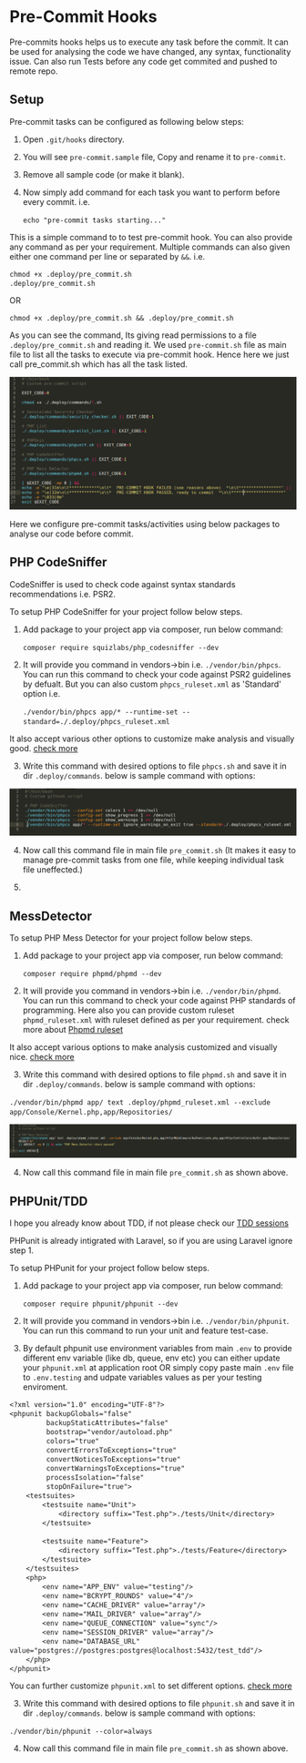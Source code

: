 # Pre-Commit Hooks
Pre-commits hooks helps us to execute any task before the commit. It can be used for analysing the code we have changed, any syntax, functionality issue. Can also run Tests before any code get commited and pushed to remote repo.

## Setup

Pre-commit tasks can be configured as following below steps:
1. Open `.git/hooks` directory.
2. You will see `pre-commit.sample` file, Copy and rename it to `pre-commit`.
3. Remove all sample code (or make it blank).
4. Now simply add command for each task you want to perform before every commit. i.e.

    `echo "pre-commit tasks starting..."`

This is a simple command to to test pre-commit hook. You can also provide any command as per your requirement. Multiple commands can also given either one command per line or separated by ` && `. 
i.e.

    chmod +x .deploy/pre_commit.sh
    .deploy/pre_commit.sh

OR
    
    chmod +x .deploy/pre_commit.sh && .deploy/pre_commit.sh

As you can see the command, Its giving read permissions to a file `.deploy/pre_commit.sh` and reading it.
We used `pre-commit.sh` file as main file to list all the tasks to execute via pre-commit hook.
Hence here we just call pre_commit.sh which has all the task listed.

![picture alt](img/pre-commit-sh.png "Main pre commit command file")

Here we configure pre-commit tasks/activities using below packages to analyse our code before commit.

## PHP CodeSniffer
CodeSniffer is used to check code against syntax standards recommendations i.e. PSR2.

To setup PHP CodeSniffer for your project follow below steps.

1. Add package to your project app via composer, run below command:

    `composer require squizlabs/php_codesniffer --dev`

2. It will provide you command in vendors->bin i.e. `./vendor/bin/phpcs`. You can run this command to check your code against PSR2 guidelines by defualt. But you can also custom `phpcs_ruleset.xml` as 'Standard' option i.e.
    
    `./vendor/bin/phpcs app/* --runtime-set --standard=./.deploy/phpcs_ruleset.xml`

It also accept various other options to customize make analysis and visually good. [check more](https://github.com/squizlabs/PHP_CodeSniffer/wiki/Usage)

3. Write this command with desired options to file `phpcs.sh`  and save it in dir `.deploy/commands`. below is sample command with options:

![picture alt](img/pre-commit-phpcs.png "PHP Codesniffer commands")

4. Now call this command file in main file `pre_commit.sh` (It makes it easy to manage pre-commit tasks from one file, while keeping individual task file uneffected.)

5.   

## MessDetector

To setup PHP Mess Detector for your project follow below steps.

1. Add package to your project app via composer, run below command:

    `composer require phpmd/phpmd --dev`

2. It will provide you command in vendors->bin i.e. `./vendor/bin/phpmd`. You can run this command to check your code against PHP standards of programming.
Here also you can provide custom ruleset `phpmd_ruleset.xml` with ruleset defined as per your requirement. check more about [Phpmd ruleset](https://phpmd.org/documentation/creating-a-ruleset.html)

It also accept various options to make analysis customized and visually nice. [check more](https://github.com/phpmd/phpmd#command-line-usage) 

3. Write this command with desired options to file `phpmd.sh`  and save it in dir `.deploy/commands`. below is sample command with options:

`./vendor/bin/phpmd app/ text .deploy/phpmd_ruleset.xml --exclude app/Console/Kernel.php,app/Repositories/`

![picture alt](img/pre-commit-phpmd.png "PHP Messdetector commands")

4. Now call this command file in main file `pre_commit.sh` as shown above.

## PHPUnit/TDD

I hope you already know about TDD, if not please check our [TDD sessions](https://github.com/sandymadaan/php_tdd_sessions)

PHPunit is already intigrated with Laravel, so if you are using Laravel ignore step 1.

To setup PHPunit for your project follow below steps. 

1. Add package to your project app via composer, run below command:

    `composer require phpunit/phpunit --dev`

2. It will provide you command in vendors->bin i.e. `./vendor/bin/phpunit`. You can run this command to run your unit and feature test-case.

3. By default phpunit use environment variables from main `.env` to provide different env variable (like db, queue, env etc) you can either update your `phpunit.xml` at application root OR simply copy paste main `.env` file to `.env.testing` and udpate variables values as per your testing enviroment.

```
<?xml version="1.0" encoding="UTF-8"?>
<phpunit backupGlobals="false"
         backupStaticAttributes="false"
         bootstrap="vendor/autoload.php"
         colors="true"
         convertErrorsToExceptions="true"
         convertNoticesToExceptions="true"
         convertWarningsToExceptions="true"
         processIsolation="false"
         stopOnFailure="true">
    <testsuites>
        <testsuite name="Unit">
            <directory suffix="Test.php">./tests/Unit</directory>
        </testsuite>

        <testsuite name="Feature">
            <directory suffix="Test.php">./tests/Feature</directory>
        </testsuite>
    </testsuites>
    <php>
        <env name="APP_ENV" value="testing"/>
        <env name="BCRYPT_ROUNDS" value="4"/>
        <env name="CACHE_DRIVER" value="array"/>
        <env name="MAIL_DRIVER" value="array"/>
        <env name="QUEUE_CONNECTION" value="sync"/>
        <env name="SESSION_DRIVER" value="array"/>
        <env name="DATABASE_URL" value="postgres://postgres:postgres@localhost:5432/test_tdd"/>
    </php>
</phpunit>

```

You can further customize `phpunit.xml` to set different options. [check more](https://phpunit.de/manual/6.5/en/appendixes.configuration.html)

3. Write this command with desired options to file `phpunit.sh`  and save it in dir `.deploy/commands`. below is sample command with options:

`./vendor/bin/phpunit --color=always`

4. Now call this command file in main file `pre_commit.sh` as shown above.
